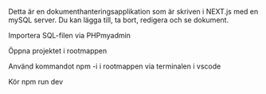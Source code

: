 Detta är en dokumenthanteringsapplikation som är skriven i NEXT.js med en mySQL server. Du kan lägga till, ta bort, redigera och se dokument. 



Importera SQL-filen via PHPmyadmin

Öppna projektet i rootmappen

Använd kommandot npm -i i rootmappen via terminalen i vscode 

Kör npm run dev


